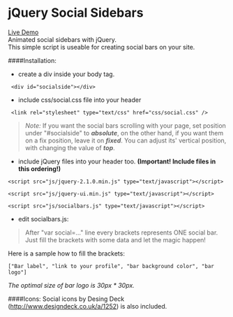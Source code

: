 jQuery Social Sidebars
=============
[Live Demo](http://marta-daniel.hu/gitdemos/socialbars/demo.html)   
Animated social sidebars with jQuery.   
This simple script is useable for creating social bars on your site.

####Installation:

   - create a div inside your body tag.

```
 <div id="socialside"></div>
```

 - include css/social.css file into your header

```
 <link rel="stylesheet" type="text/css" href="css/social.css" />
```
>*Note:*
>If you want the social bars scrolling with your page, set position under "#socialside" to ***absolute***,
>on the other hand, if you want them on a fix position, leave it on ***fixed***.
>You can adjust its' vertical position, with changing the value of ***top***.

 - include jQuery files into your header too.
     **(Important! Include files in this ordering!)**

``` 
<script src="js/jquery-2.1.0.min.js" type="text/javascript"></script>
```
```
<script src="js/jquery-ui.min.js" type="text/javascript"></script>
```
```
<script src="js/socialbars.js" type="text/javascript"></script>
```

 - edit socialbars.js:
        
>After "var social=..." line every brackets represents ONE social bar.   
Just fill the brackets with some data and let the magic happen!
        
Here is a sample how to fill the brackets:

```
["Bar label", "link to your profile", "bar background color", "bar logo"]
```
        
*The optimal size of bar logo is 30px * 30px.*
        
####Icons:
Social icons by Desing Deck (http://www.designdeck.co.uk/a/1252) is also included.
        
